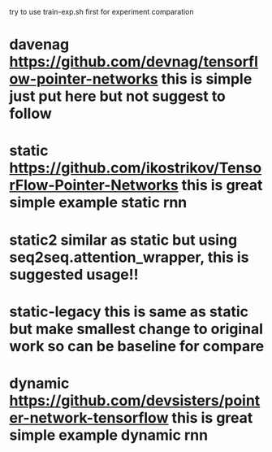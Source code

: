 try to use train-exp.sh first for experiment comparation  

# davenag https://github.com/devnag/tensorflow-pointer-networks this is simple just put here but not suggest to follow

# static https://github.com/ikostrikov/TensorFlow-Pointer-Networks  this is great simple example static rnn    

# static2 similar as static but using seq2seq.attention_wrapper, this is suggested usage!!   

# static-legacy this is same as static but make smallest change to original work so can be baseline for compare  

# dynamic https://github.com/devsisters/pointer-network-tensorflow  this is great simple example dynamic rnn   

